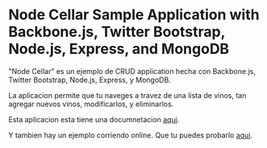 # Node Cellar Sample Application with Backbone.js, Twitter Bootstrap, Node.js, Express, and MongoDB #

"Node Cellar" es un ejemplo de CRUD application hecha con Backbone.js, Twitter Bootstrap, Node.js, Express, y MongoDB.

La aplicacion permite que tu naveges a travez de una lista de vinos, tan agregar nuevos vinos, modificarlos, y eliminarlos.

Esta aplicacion esta tiene una documnetacion [aqui](http://coenraets.org/blog).

Y tambien hay un ejemplo corriendo online. Que tu puedes probarlo [aqui](http://nodecellar.coenraets.org).


